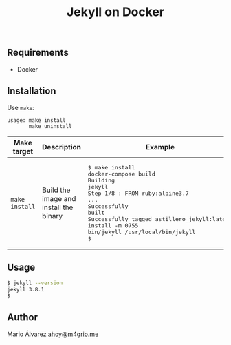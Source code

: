 <h1 align="center">Jekyll on Docker</h1>
<br>

## Requirements

* Docker

## Installation

Use `make`:
```
usage: make install
       make uninstall
```

| Make target | Description | Example |
|-|-|-|
| `make install` | Build the image and install the binary | <pre>$ make install<br>docker-compose build<br>Building jekyll<br>Step 1/8 : FROM ruby:alpine3.7<br>...<br>Successfully built<br>Successfully tagged astillero_jekyll:latest<br>install -m 0755 bin/jekyll /usr/local/bin/jekyll<br>$</pre> |

## Usage

```bash
$ jekyll --version
jekyll 3.8.1
$
```

## Author
Mario Álvarez <ahoy@m4grio.me>
